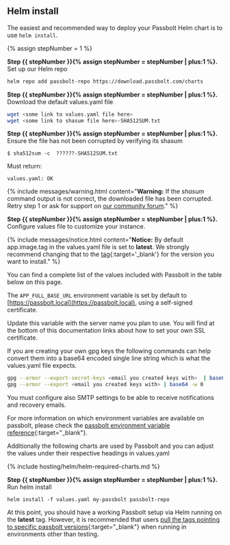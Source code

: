 
## Helm install

The easiest and recommended way to deploy your Passbolt Helm chart is to use `helm install`.

{% assign stepNumber = 1 %}

**Step {{ stepNumber }}{% assign stepNumber = stepNumber | plus:1 %}.** Set up our Helm repo

```bash
helm repo add passbolt-repo https://download.passbolt.com/charts
```

**Step {{ stepNumber }}{% assign stepNumber = stepNumber | plus:1 %}.** Download the default values.yaml file

```bash
wget <some link to values.yaml file here>
wget <some link to shasum file here>-SHA512SUM.txt
```

**Step {{ stepNumber }}{% assign stepNumber = stepNumber | plus:1 %}.** Ensure the file has not been corrupted by verifying its shasum

```
$ sha512sum -c  ??????-SHA512SUM.txt
```
Must return:

```
values.yaml: OK
```

{% include messages/warning.html
    content="<b>Warning:</b> If the <i>shasum</i> command output is not correct, the downloaded file has been corrupted. Retry step 1 or ask for support on <a href='https://community.passbolt.com'>our community forum</a>."
%}

**Step {{ stepNumber }}{% assign stepNumber = stepNumber | plus:1 %}.** Configure values file to customize your instance.

{% include messages/notice.html
    content="<b>Notice:</b> By default app.image.tag in the values.yaml file is set to **latest**. We strongly recommend 
    changing that to the [tag](https://hub.docker.com/r/passbolt/passbolt/tags){:target='_blank'} for the version you want to install."
%}

You can find a complete list of the values included with Passbolt in the table below on this page.

The `APP_FULL_BASE_URL` environment variable is set by default to [https://passbolt.local](https://passbolt.local), using a self-signed certificate.

Update this variable with the server name you plan to use. You will find at the bottom of this documentation links about how to set your own SSL certificate.

If you are creating your own gpg keys the following commands can help convert them into a base64 encoded single line string which is what the values.yaml file expects.

```bash
gpg --armor --export-secret-keys <email you created keys with>  | base64 -w 0
gpg --armor --export <email you created keys with> | base64 -w 0
```

You must configure also SMTP settings to be able to receive notifications and recovery emails.

For more information on which environment variables are available on passbolt, please check the [passbolt environment variable reference](/configure/environment/reference.html){:target="_blank"}.

Additionally the following charts are used by Passbolt and you can adjust the values under their respective headings in values.yaml

{% include hosting/helm/helm-required-charts.md %}

**Step {{ stepNumber }}{% assign stepNumber = stepNumber | plus:1 %}.** Run helm install

```
helm install -f values.yaml my-passbolt passbolt-repo
```


At this point, you should have a working Passbolt setup via Helm running on the **latest** tag. However, it is recommended that users [pull the tags pointing to specific passbolt versions](https://hub.docker.com/r/passbolt/passbolt/tags){:target="_blank"} when running in environments other than testing.
